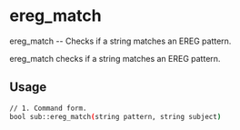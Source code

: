 # ereg_match
ereg_match -- Checks if a string matches an EREG pattern.

ereg_match checks if a string matches an EREG pattern.

## Usage
```sh
// 1. Command form.
bool sub::ereg_match(string pattern, string subject)
```
